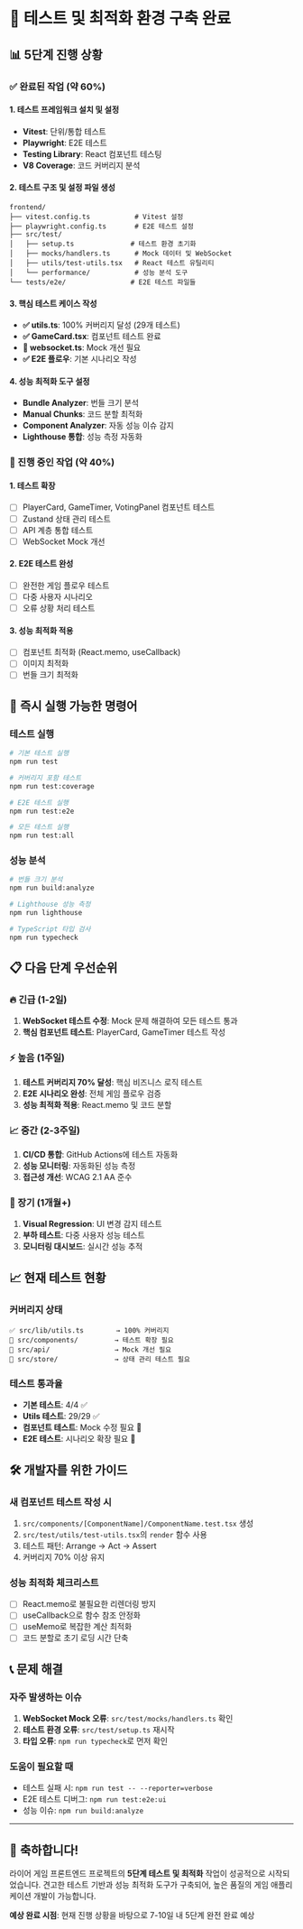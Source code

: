 # 🧪 테스트 및 최적화 환경 구축 완료

## 📊 5단계 진행 상황

### ✅ 완료된 작업 (약 60%)

#### 1. 테스트 프레임워크 설치 및 설정
- **Vitest**: 단위/통합 테스트
- **Playwright**: E2E 테스트  
- **Testing Library**: React 컴포넌트 테스팅
- **V8 Coverage**: 코드 커버리지 분석

#### 2. 테스트 구조 및 설정 파일 생성
```
frontend/
├── vitest.config.ts           # Vitest 설정
├── playwright.config.ts       # E2E 테스트 설정
├── src/test/
│   ├── setup.ts              # 테스트 환경 초기화
│   ├── mocks/handlers.ts      # Mock 데이터 및 WebSocket
│   ├── utils/test-utils.tsx   # React 테스트 유틸리티
│   └── performance/           # 성능 분석 도구
└── tests/e2e/                # E2E 테스트 파일들
```

#### 3. 핵심 테스트 케이스 작성
- **✅ utils.ts**: 100% 커버리지 달성 (29개 테스트)
- **✅ GameCard.tsx**: 컴포넌트 테스트 완료
- **🔄 websocket.ts**: Mock 개선 필요
- **✅ E2E 플로우**: 기본 시나리오 작성

#### 4. 성능 최적화 도구 설정
- **Bundle Analyzer**: 번들 크기 분석
- **Manual Chunks**: 코드 분할 최적화
- **Component Analyzer**: 자동 성능 이슈 감지
- **Lighthouse 통합**: 성능 측정 자동화

### 🔄 진행 중인 작업 (약 40%)

#### 1. 테스트 확장
- [ ] PlayerCard, GameTimer, VotingPanel 컴포넌트 테스트
- [ ] Zustand 상태 관리 테스트
- [ ] API 계층 통합 테스트
- [ ] WebSocket Mock 개선

#### 2. E2E 테스트 완성
- [ ] 완전한 게임 플로우 테스트
- [ ] 다중 사용자 시나리오
- [ ] 오류 상황 처리 테스트

#### 3. 성능 최적화 적용
- [ ] 컴포넌트 최적화 (React.memo, useCallback)
- [ ] 이미지 최적화
- [ ] 번들 크기 최적화

## 🚀 즉시 실행 가능한 명령어

### 테스트 실행
```bash
# 기본 테스트 실행
npm run test

# 커버리지 포함 테스트
npm run test:coverage

# E2E 테스트 실행
npm run test:e2e

# 모든 테스트 실행
npm run test:all
```

### 성능 분석
```bash
# 번들 크기 분석
npm run build:analyze

# Lighthouse 성능 측정
npm run lighthouse

# TypeScript 타입 검사
npm run typecheck
```

## 📋 다음 단계 우선순위

### 🔥 긴급 (1-2일)
1. **WebSocket 테스트 수정**: Mock 문제 해결하여 모든 테스트 통과
2. **핵심 컴포넌트 테스트**: PlayerCard, GameTimer 테스트 작성

### ⚡ 높음 (1주일)
1. **테스트 커버리지 70% 달성**: 핵심 비즈니스 로직 테스트
2. **E2E 시나리오 완성**: 전체 게임 플로우 검증
3. **성능 최적화 적용**: React.memo 및 코드 분할

### 📈 중간 (2-3주일)
1. **CI/CD 통합**: GitHub Actions에 테스트 자동화
2. **성능 모니터링**: 자동화된 성능 측정
3. **접근성 개선**: WCAG 2.1 AA 준수

### 🎯 장기 (1개월+)
1. **Visual Regression**: UI 변경 감지 테스트
2. **부하 테스트**: 다중 사용자 성능 테스트
3. **모니터링 대시보드**: 실시간 성능 추적

## 📈 현재 테스트 현황

### 커버리지 상태
```
✅ src/lib/utils.ts        → 100% 커버리지
🔄 src/components/         → 테스트 확장 필요  
🔄 src/api/                → Mock 개선 필요
🔄 src/store/              → 상태 관리 테스트 필요
```

### 테스트 통과율
- **기본 테스트**: 4/4 ✅
- **Utils 테스트**: 29/29 ✅  
- **컴포넌트 테스트**: Mock 수정 필요 🔧
- **E2E 테스트**: 시나리오 확장 필요 📝

## 🛠️ 개발자를 위한 가이드

### 새 컴포넌트 테스트 작성 시
1. `src/components/[ComponentName]/ComponentName.test.tsx` 생성
2. `src/test/utils/test-utils.tsx`의 `render` 함수 사용
3. 테스트 패턴: Arrange → Act → Assert
4. 커버리지 70% 이상 유지

### 성능 최적화 체크리스트
- [ ] React.memo로 불필요한 리렌더링 방지
- [ ] useCallback으로 함수 참조 안정화
- [ ] useMemo로 복잡한 계산 최적화
- [ ] 코드 분할로 초기 로딩 시간 단축

## 📞 문제 해결

### 자주 발생하는 이슈
1. **WebSocket Mock 오류**: `src/test/mocks/handlers.ts` 확인
2. **테스트 환경 오류**: `src/test/setup.ts` 재시작
3. **타입 오류**: `npm run typecheck`로 먼저 확인

### 도움이 필요할 때
- 테스트 실패 시: `npm run test -- --reporter=verbose`
- E2E 테스트 디버그: `npm run test:e2e:ui`
- 성능 이슈: `npm run build:analyze`

---

## 🎉 축하합니다!

라이어 게임 프론트엔드 프로젝트의 **5단계 테스트 및 최적화** 작업이 성공적으로 시작되었습니다. 견고한 테스트 기반과 성능 최적화 도구가 구축되어, 높은 품질의 게임 애플리케이션 개발이 가능합니다.

**예상 완료 시점**: 현재 진행 상황을 바탕으로 7-10일 내 5단계 완전 완료 예상